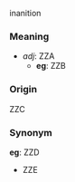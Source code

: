 inanition
### Meaning
+ _adj_: ZZA
	+ __eg__: ZZB

### Origin

ZZC

### Synonym

__eg__: ZZD

+ ZZE



